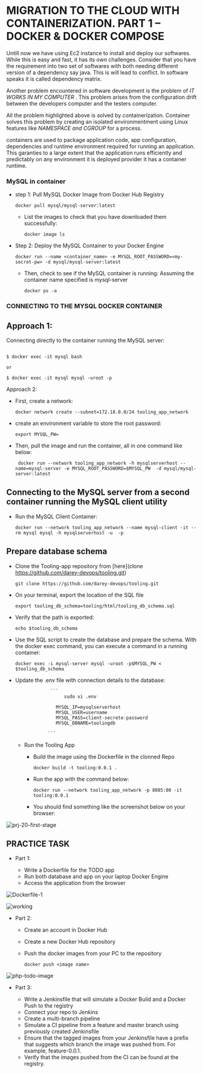 
# MIGRATION TO THE СLOUD WITH CONTAINERIZATION. PART 1 – DOCKER &AMP; DOCKER COMPOSE

Untill now we have using Ec2 instance to install and deploy our softwares. While this is easy and fast, it has its own challenges. Consider that you have the requirement into two set of softwares with both needing different version of a dependency say java. This is will lead to conflict. In software speaks it is called dependency matrix.

Another problem encountered in software development is the problem of *IT WORKS IN MY COMPUTER* . This problem arises from the configuration drift between the developers computer and the testers computer.


All the problem highlighted above is solved by containerization. Container solves this problem by creating an isolated environmentment using Linux features like *NAMESPACE and CGROUP* for a process. 

containers are used to package application code, app configuration, dependencies and runtime environment required for running an application. This garanties to a large extent that the application runs efficiently and predictably on any environment it is deployed provider it has a container runtime.

### MySQL in container

- step 1: Pull MySQL Docker Image from Docker Hub Registry
  
  `docker pull mysql/mysql-server:latest`
  
   - List the images to check that you have downloaded them successfully:

     `docker image ls`
  
- Step 2: Deploy the MySQL Container to your Docker Engine

  ```
  docker run --name <container_name> -e MYSQL_ROOT_PASSWORD=<my-secret-pw> -d mysql/mysql-server:latest
  ```
  
   - Then, check to see if the MySQL container is running: Assuming the container name specified is mysql-server 

     `docker ps -a`
     
 ### CONNECTING TO THE MYSQL DOCKER CONTAINER
 
 ## Approach 1:
 
 Connecting directly to the container running the MySQL server:
 
 ```
 
 $ docker exec -it mysql bash

or

$ docker exec -it mysql mysql -uroot -p
```

Approach 2:

 - First, create a network:

   `docker network create --subnet=172.18.0.0/24 tooling_app_network`
   
 - create an environment variable to store the root password:

   `export MYSQL_PW=`
   
 - Then, pull the image and run the container, all in one command like below:

   ` docker run --network tooling_app_network -h mysqlserverhost --name=mysql-server -e MYSQL_ROOT_PASSWORD=$MYSQL_PW  -d mysql/mysql-server:latest`
   
## Connecting to the MySQL server from a second container running the MySQL client utility


   - Run the MySQL Client Container:

     `docker run --network tooling_app_network --name mysql-client -it --rm mysql mysql -h mysqlserverhost -u  -p`
     
     
## Prepare database schema


   - Clone the Tooling-app repository from [here](clone https://github.com/darey-devops/tooling.git)

     `git clone https://github.com/darey-devops/tooling.git`
     
   - On your terminal, export the location of the SQL file

     `export tooling_db_schema=tooling/html/tooling_db_schema.sql`
     
   - Verify that the path is exported:

     `echo $tooling_db_schema`
     
   - Use the SQL script to create the database and prepare the schema. With the docker exec command, you can execute a command in a running container:

     `docker exec -i mysql-server mysql -uroot -p$MYSQL_PW < $tooling_db_schema `
     
   - Update the .env file with connection details to the database:

                      ```
                           sudo vi .env

                        MYSQL_IP=mysqlserverhost
                        MYSQL_USER=username
                        MYSQL_PASS=client-secrete-password
                        MYSQL_DBNAME=toolingdb
     
                     ```
                     
      - Run the Tooling App

        - Build the image using the Dockerfile in the clonned Repo
          
          `docker build -t tooling:0.0.1 .`
          
        - Run the app with the command below: 

          `docker run --network tooling_app_network -p 8085:80 -it tooling:0.0.1`
          
        - You should find something like the screenshot below on your browser:
          
      
![prj-20-first-stage](https://user-images.githubusercontent.com/52359007/175974065-c6cf7f78-ef3e-41b3-ac93-a7d4693e00fd.PNG)


## PRACTICE TASK

 - Part 1:

   - Write a Dockerfile for the TODO app
   - Run both database and app on your laptop Docker Engine
   - Access the application from the browser



  ![Dockerfile-1](https://user-images.githubusercontent.com/52359007/175976875-a4034ec0-1edc-4fbb-96ec-6a0556c73339.PNG)
  
  
  

  ![working](https://user-images.githubusercontent.com/52359007/175977116-79d3ce3b-b852-463e-8ad4-53d21c423cc3.PNG)
  
  
- Part 2:

  - Create an account in Docker Hub
  - Create a new Docker Hub repository
  - Push the docker images from your PC to the repository

    `docker push <image name>`
    


 ![php-todo-image](https://user-images.githubusercontent.com/52359007/175979559-e1c539f4-0a41-4651-adf0-24ceb60e67cb.PNG)
 
 
 - Part 3:

   - Write a Jenkinsfile that will simulate a Docker Build and a Docker Push to the registry
   - Connect your repo to Jenkins
   - Create a multi-branch pipeline
   - Simulate a CI pipeline from a feature and master branch using previously created Jenkinsfile
   - Ensure that the tagged images from your Jenkinsfile have a prefix that suggests which branch the image was pushed from. For example, feature-0.0.1.
   - Verify that the images pushed from the CI can be found at the registry.

  
  
    


